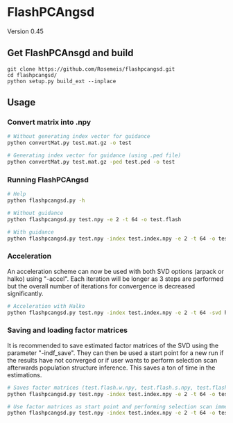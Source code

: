 # FlashPCAngsd
Version 0.45

## Get FlashPCAnsgd and build
```
git clone https://github.com/Rosemeis/flashpcangsd.git
cd flashpcangsd/
python setup.py build_ext --inplace
```

## Usage
### Convert matrix into .npy
```bash
# Without generating index vector for guidance
python convertMat.py test.mat.gz -o test

# Generating index vector for guidance (using .ped file)
python convertMat.py test.mat.gz -ped test.ped -o test
```

### Running FlashPCAngsd
```bash
# Help
python flashpcangsd.py -h

# Without guidance
python flashpcangsd.py test.npy -e 2 -t 64 -o test.flash

# With guidance
python flashpcangsd.py test.npy -index test.index.npy -e 2 -t 64 -o test.flash
```

### Acceleration
An acceleration scheme can now be used with both SVD options (arpack or halko) using "-accel". Each iteration will be longer as 3 steps are performed but the overall number of iterations for convergence is decreased significantly.
```bash
# Acceleration with Halko
python flashpcangsd.py test.npy -index test.index.npy -e 2 -t 64 -svd halko -accel -o test.flash.accel
```

### Saving and loading factor matrices
It is recommended to save estimated factor matrices of the SVD using the parameter "-indf_save". They can then be used a start point for a new run if the results have not converged or if user wants to perform selection scan afterwards population structure inference. This saves a ton of time in the estimations.
```bash
# Saves factor matrices (test.flash.w.npy, test.flash.s.npy, test.flash.u.npy)
python flashpcangsd.py test.npy -index test.index.npy -e 2 -t 64 -o test.flash -indf_save

# Use factor matrices as start point and performing selection scan immediately
python flashpcangsd.py test.npy -index test.index.npy -e 2 -t 64 -o test.flash -w test.flash.w.npy -s test.flash.s.npy -u test.flash.u.npy -selection -m 0
```